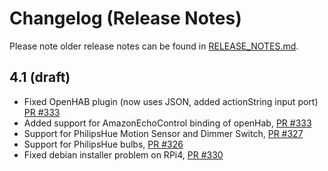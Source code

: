 # Changelog (Release Notes)

Please note older release notes can be found in [RELEASE_NOTES.md](./RELEASE_NOTES.md).

## 4.1 (draft)

* Fixed OpenHAB plugin (now uses JSON, added actionString input port) [PR #333](https://github.com/asterics/AsTeRICS/pull/333)
* Added support for AmazonEchoControl binding of openHab, [PR #333](https://github.com/asterics/AsTeRICS/pull/333)
* Support for PhilipsHue Motion Sensor and Dimmer Switch, [PR #327](https://github.com/asterics/AsTeRICS/pull/327)
* Support for PhilipsHue bulbs, [PR #326](https://github.com/asterics/AsTeRICS/pull/326)
* Fixed debian installer problem on RPi4, [PR #330](https://github.com/asterics/AsTeRICS/pull/330)
